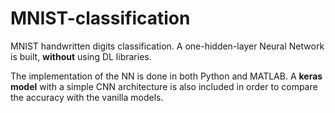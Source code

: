 # MNIST-classification
MNIST handwritten digits classification.
A one-hidden-layer Neural Network is built, __without__ using DL libraries.

The implementation of the NN is done in both Python and MATLAB.
A __keras model__ with a simple CNN architecture is also included in order to compare the accuracy with the vanilla models.
